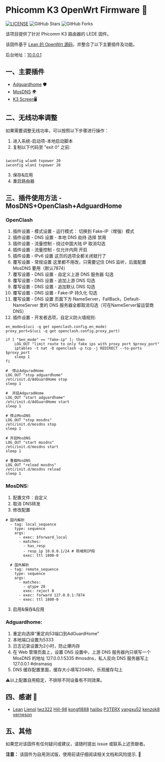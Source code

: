 
# Phicomm K3 OpenWrt Firmware 🚀
[![LICENSE](https://img.shields.io/github/license/mashape/apistatus.svg?style=flat-square&label=LICENSE)](https://github.com/JE668/Phicomm-K3-LEDE-Firmware-Lean/blob/master/LICENSE)
![GitHub Stars](https://img.shields.io/github/stars/JE668/Phicomm-K3-LEDE-Firmware-Lean.svg?style=flat-square&label=Stars&logo=github)
![GitHub Forks](https://img.shields.io/github/forks/JE668/Phicomm-K3-LEDE-Firmware-Lean.svg?style=flat-square&label=Forks&logo=github)

该项目提供了针对 Phicomm K3 路由器的 LEDE 固件。

该固件基于 [Lean 的 OpenWrt 源码](https://github.com/coolsnowwolf/lede)，并整合了以下主要插件及功能。

后台地址：[10.0.0.1](10.0.0.1)

## 一、主要插件

- [Adguardhome](https://github.com/kongfl888/luci-app-adguardhome) 🛡️
- [MosDNS](https://github.com/sbwml/luci-app-mosdns) 🌍
- [K3 Screen](https://github.com/lwz322/k3screenctrl_build)🖥️


## 二、无线功率调整

如果需要调整无线功率，可以按照以下步骤进行操作：

1. 进入系统-启动项-本地启动脚本
2. 复制以下代码至 "exit 0" 之前:
```shell

iwconfig wlan0 txpower 20
iwconfig wlan1 txpower 20

```
3. 保存&应用
4. 重启路由器


## 三、插件使用方法 - MosDNS+OpenClash+AdguardHome

### OpenClash

1. 插件设置 - 模式设置 - 运行模式： 切换到 Fake-IP（增强）模式
2. 插件设置 - DNS 设置 - 本地 DNS 劫持 选择 禁用
3. 插件设置 - 流量控制 - 绕过中国大陆 IP 取消勾选
4. 插件设置 - 流量控制 - 仅允许内网 开启
5. 插件设置 - IPv6 设置 这页的选项全都关闭就行了
6. 覆写设置 - 常规设置 这里都不用改，只需要记住 DNS 监听，后面配置 MosDNS 要用（默认7874）
7. 覆写设置 - DNS 设置 - 自定义上游 DNS 服务器 勾选
8. 覆写设置 - DNS 设置 - 追加上游 DNS 勾选
9. 覆写设置 - DNS 设置 - 追加默认 DNS 勾选
10. 覆写设置 - DNS 设置 - Fake-IP 持久化 勾选
11. 覆写设置 - DNS 设置 页面下方 NameServer，FallBack，Default-NameServer 里的 DNS 服务器全都取消勾选（可在NameServer留运营商DNS）
12. 插件设置 - 开发者选项，自定义防火墙规则:
```shell
en_mode=$(uci -q get openclash.config.en_mode)
proxy_port=$(uci -q get openclash.config.proxy_port)

if [ "$en_mode" == "fake-ip" ]; then
	LOG_OUT "limit route to only fake ips with proxy port $proxy_port"
	iptables -t nat -D openclash -p tcp -j REDIRECT --to-ports $proxy_port
	sleep 1
fi

#  停止AdguradHome
LOG_OUT "stop adguardhome"
/etc/init.d/AdGuardHome stop
sleep 1

#  开启AdguradHome
LOG_OUT "start adguardhome"
/etc/init.d/AdGuardHome start
sleep 1

# 停止MosDNS
LOG_OUT "stop mosdns"
/etc/init.d/mosdns stop
sleep 1

# 开启MosDNS
LOG_OUT "start mosdns"
/etc/init.d/mosdns start
sleep 1

# 重载MosDNS
LOG_OUT "reload mosdns"
/etc/init.d/mosdns reload
sleep 1
```

### MosDNS:

1. 配置文件：自定义
2. 取消 DNS转发
3. 修改配置
```shell
# 国内解析
  - tag: local_sequence
    type: sequence
    args:
      - exec: $forward_local
      - matches:
        - has_resp
        - resp_ip 10.0.0.1/24 # 局域网IP段
        exec: ttl 1800-0

  # 国外解析
  - tag: remote_sequence
    type: sequence
    args:
      - matches:
        - qtype 28
        exec: reject 0
      - exec: forward 127.0.0.1:7874 
      - exec: ttl 1800-0
```
3. 启用&保存&应用

### Adguardhome:

1. 重定向选择“重定向53端口到AdGuardHome”
2. 本地端口设置为5333
3. 日志记录设置为2小时，防止爆内存
4. 在 Web 管理页面上，设置 DNS 设置中，上游 DNS 服务器内只填写一个 MosDNS 的地址 127.0.0.1:5335 #mosdns，私人反向 DNS 服务器写上 127.0.0.1 #dnsmasq
5. DNS 缓存配置里面，缓存大小填写20480，乐观缓存勾上

⚠️以上配置自用稳定，不排除不同设备有不同效果。


## 四、感谢 🙏

- [Lean](https://github.com/coolsnowwolf)  [Lienol](https://github.com/Lienol)  [lwz322](https://github.com/lwz322)  [Hill-98](https://github.com/Hill-98)  [kongfl888](https://github.com/kongfl888) [haiibo](https://github.com/haiibo)  [P3TERX](https://github.com/P3TERX)  [yangxu52](https://github.com/yangxu52)  [kenzok8](https://github.com/kenzok8)  [verneson](https://github.com/verneson)


## 五、其他

如果您对该固件有任何疑问或建议，请随时提出 issue 或联系上述贡献者。

**注意：** 该固件为自用测试版，使用前请仔细阅读相关文档和风险提示. 🚨

